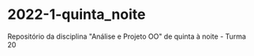 # 2022-1-quinta_noite
Repositório da disciplina "Análise e Projeto OO" de quinta à noite - Turma 20
